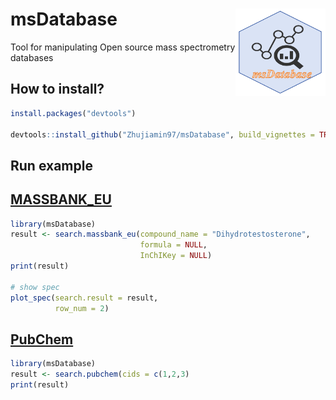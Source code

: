 # msDatabase <img src="man/figures/msDatabase.png" align="right" alt="msDatabase logo" style="height: 140px;"></a>

Tool for manipulating Open source mass spectrometry databases

## How to install?

``` r
install.packages("devtools")

devtools::install_github("Zhujiamin97/msDatabase", build_vignettes = TRUE)
```

## Run example
## [MASSBANK_EU](https://massbank.eu/MassBank/Search)
``` r
library(msDatabase)
result <- search.massbank_eu(compound_name = "Dihydrotestosterone",
                             formula = NULL,
                             InChIKey = NULL)
print(result)

# show spec
plot_spec(search.result = result,
          row_num = 2)
```
## [PubChem](https://pubchem.ncbi.nlm.nih.gov/)
``` r
library(msDatabase)
result <- search.pubchem(cids = c(1,2,3)
print(result)
```

